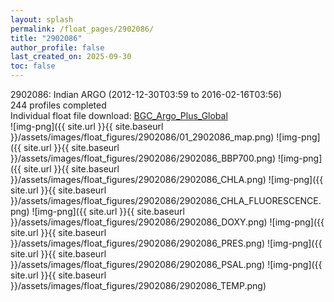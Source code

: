 ```yaml
---
layout: splash
permalink: /float_pages/2902086/
title: "2902086"
author_profile: false
last_created_on: 2025-09-30
toc: false
---
```

 
2902086: Indian ARGO (2012-12-30T03:59 to 2016-02-16T03:56)\
244 profiles completed\
Individual float file download: [BGC_Argo_Plus_Global](https://ftp.soest.hawaii.edu/bgc_argo_plus/Individual_Floats/outliers_removed/2902086_Sprof_processed.nc)\
![img-png]({{ site.url }}{{ site.baseurl }}/assets/images/float_figures/2902086/01_2902086_map.png)
![img-png]({{ site.url }}{{ site.baseurl }}/assets/images/float_figures/2902086/2902086_BBP700.png)
![img-png]({{ site.url }}{{ site.baseurl }}/assets/images/float_figures/2902086/2902086_CHLA.png)
![img-png]({{ site.url }}{{ site.baseurl }}/assets/images/float_figures/2902086/2902086_CHLA_FLUORESCENCE.png)
![img-png]({{ site.url }}{{ site.baseurl }}/assets/images/float_figures/2902086/2902086_DOXY.png)
![img-png]({{ site.url }}{{ site.baseurl }}/assets/images/float_figures/2902086/2902086_PRES.png)
![img-png]({{ site.url }}{{ site.baseurl }}/assets/images/float_figures/2902086/2902086_PSAL.png)
![img-png]({{ site.url }}{{ site.baseurl }}/assets/images/float_figures/2902086/2902086_TEMP.png)
